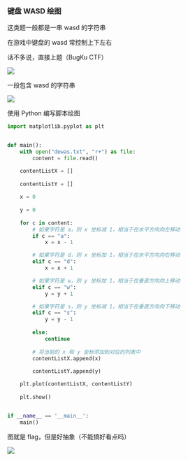 ### 键盘 WASD 绘图

这类题一般都是一串 wasd 的字符串

在游戏中键盘的 wasd 常控制上下左右

话不多说，直接上题（BugKu CTF）

![](https://pic1.imgdb.cn/item/67717defd0e0a243d4ec38a7.jpg)

一段包含 wasd 的字符串

![](https://pic1.imgdb.cn/item/67717e19d0e0a243d4ec38aa.jpg)

使用 Python 编写脚本绘图

```python
import matplotlib.pyplot as plt


def main():
    with open("dewas.txt", "r+") as file:
        content = file.read()

    contentListX = []
    
    contentListY = []
    
    x = 0
    
    y = 0
    
    for c in content:
        # 如果字符是 a，则 x 坐标减 1，相当于在水平方向向左移动
        if c == "a":
            x = x - 1

        # 如果字符是 d，则 x 坐标加 1，相当于在水平方向向右移动
        elif c == "d":
            x = x + 1

        # 如果字符是 w，则 y 坐标加 1，相当于在垂直方向向上移动
        elif c == "w":
            y = y + 1

        # 如果字符是 s，则 y 坐标减 1，相当于在垂直方向向下移动
        elif c == "s":
            y = y - 1
            
        else:
            continue
            
        # 将当前的 x 和 y 坐标添加到对应的列表中
        contentListX.append(x)
        
        contentListY.append(y)

    plt.plot(contentListX, contentListY)
    
    plt.show()


if __name__ == '__main__':
    main()
```

图就是 flag，但是好抽象（不能搞好看点吗）

![](https://pic1.imgdb.cn/item/67717ee3d0e0a243d4ec38bd.jpg)